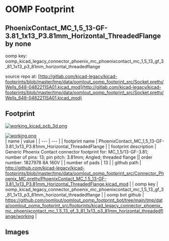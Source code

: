 # OOMP Footprint  
## PhoenixContact_MC_1,5_13-GF-3.81_1x13_P3.81mm_Horizontal_ThreadedFlange  by none  
  
oomp key: oomp_kicad_legacy_connector_phoenix_mc_phoenixcontact_mc_1,5_13_gf_3_81_1x13_p3_81mm_horizontal_threadedflange  
  
source repo at: [http://gitlab.com/kicad-legacy/kicad-footprints/blob/master/tmp/data/oomlout_oomp_footprint_src/Socket.pretty/Wells_648-0482211SA01.kicad_mod](http://gitlab.com/kicad-legacy/kicad-footprints/blob/master/tmp/data/oomlout_oomp_footprint_src/Socket.pretty/Wells_648-0482211SA01.kicad_mod)  
## Footprint  
  
[![working_kicad_pcb_3d.png](working_kicad_pcb_3d_600.png)](working_kicad_pcb_3d.png)  
  
[![working.png](working_600.png)](working.png)  
| name | value | 
| --- | --- | 
| footprint name | PhoenixContact_MC_1,5_13-GF-3.81_1x13_P3.81mm_Horizontal_ThreadedFlange | 
| footprint description | Generic Phoenix Contact connector footprint for: MC_1,5/13-GF-3.81; number of pins: 13; pin pitch: 3.81mm; Angled; threaded flange || order number: 1827978 8A 160V | 
| number of pads | 13 | 
| github path | http://github.com/kicad-legacy/kicad-footprints/blob/master/tmp/data/oomlout_oomp_footprint_src/Connector_Phoenix_MC.pretty/PhoenixContact_MC_1,5_13-GF-3.81_1x13_P3.81mm_Horizontal_ThreadedFlange.kicad_mod | 
| oomp key | oomp_kicad_legacy_connector_phoenix_mc_phoenixcontact_mc_1,5_13_gf_3_81_1x13_p3_81mm_horizontal_threadedflange | 
| oomp bot github | https://github.com/oomlout/oomlout_oomp_footprint_bot/tree/main/tmp/data/oomlout_oomp_footprint_src/footprints/kicad_legacy_connector_phoenix_mc_phoenixcontact_mc_1,5_13_gf_3_81_1x13_p3_81mm_horizontal_threadedflange/working | 
## Images  
